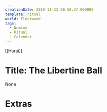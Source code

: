 ```yaml
---
creationDate: 2018-11-23 00:50:37.000000
template: ritual
world: Elderwood
tags:
  - Numina
  - Ritual
  - Calendar
---
```

[[Harai]]

# Title: The Libertine Ball

None

# Extras

